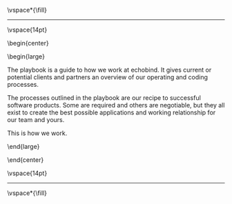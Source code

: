 \vspace*{\fill}

---

\vspace{14pt}

\begin{center}

\begin{large}

The playbook is a guide to how we work at echobind. It gives current or potential clients and partners an overview of our operating and coding processes.

The processes outlined in the playbook are our recipe to successful software products. Some are required and others are negotiable, but they all exist to create the best possible applications and working relationship for our team and yours.

This is how we work.

\end{large}

\end{center}

\vspace{14pt}

---

\vspace*{\fill}